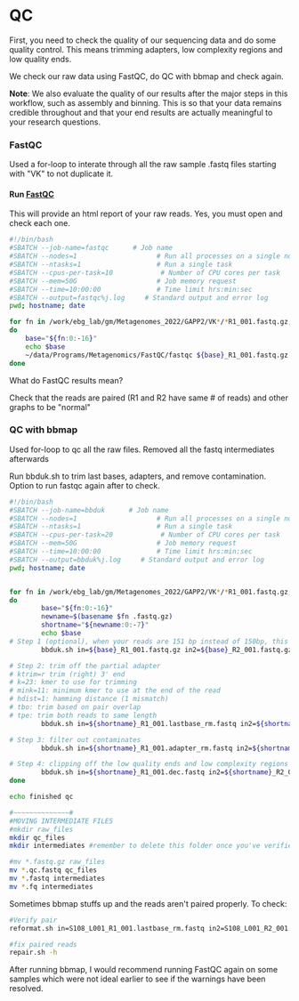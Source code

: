# QC

First, you need to check the quality of our sequencing data and do some quality control. This means trimming adapters, low complexity regions and low quality ends. 

We check our raw data using FastQC, do QC with bbmap and check again. 

**Note**: We also evaluate the quality of our results after the major steps in this workflow, such as assembly and binning. This is so that your data remains credible throughout and that your end results are actually meaningful to your research questions. 

### FastQC

Used a for-loop to interate through all the raw sample .fastq files starting with "VK" to not duplicate it.

#### Run [FastQC](https://www.bioinformatics.babraham.ac.uk/projects/fastqc/)

This will provide an html report of your raw reads. Yes, you must open and check each one. 

```bash
#!/bin/bash
#SBATCH --job-name=fastqc      # Job name
#SBATCH --nodes=1                    # Run all processes on a single node
#SBATCH --ntasks=1                   # Run a single task
#SBATCH --cpus-per-task=10            # Number of CPU cores per task
#SBATCH --mem=50G                    # Job memory request
#SBATCH --time=10:00:00              # Time limit hrs:min:sec
#SBATCH --output=fastqc%j.log     # Standard output and error log
pwd; hostname; date

for fn in /work/ebg_lab/gm/Metagenomes_2022/GAPP2/VK*/*R1_001.fastq.gz;
do
    base="${fn:0:-16}"
    echo $base
    ~/data/Programs/Metagenomics/FastQC/fastqc ${base}_R1_001.fastq.gz ${base}_R2_001.fastq.gz -o ./
done
```

What do FastQC results mean?

Check that the reads are paired (R1 and R2 have same # of reads) and other graphs to be "normal"

### QC with bbmap

Used for-loop to qc all the raw files. Removed all the fastq intermediates afterwards

Run bbduk.sh to trim last bases, adapters, and remove contamination. Option to run fastqc again after to check. 

```bash
#!/bin/bash
#SBATCH --job-name=bbduk      # Job name
#SBATCH --nodes=1                    # Run all processes on a single node
#SBATCH --ntasks=1                   # Run a single task
#SBATCH --cpus-per-task=20            # Number of CPU cores per task
#SBATCH --mem=50G                    # Job memory request
#SBATCH --time=10:00:00              # Time limit hrs:min:sec
#SBATCH --output=bbduk%j.log     # Standard output and error log
pwd; hostname; date


for fn in /work/ebg_lab/gm/Metagenomes_2022/GAPP2/VK*/*R1_001.fastq.gz;
do
        base="${fn:0:-16}"
        newname=$(basename $fn .fastq.gz)
        shortname="${newname:0:-7}"
        echo $base
# Step 1 (optional), when your reads are 151 bp instead of 150bp, this command trims off the last base of 151bp reads because that base is usually very low quality.
        bbduk.sh in=${base}_R1_001.fastq.gz in2=${base}_R2_001.fastq.gz out=${shortname}_R1_001.lastbase_rm.fastq out2=${shortname}_R2_001.lastbase_rm.fastq ftm=5

# Step 2: trim off the partial adapter
# ktrim=r trim (right) 3' end
# k=23: kmer to use for trimming
# mink=11: minimum kmer to use at the end of the read
# hdist=1: hamming distance (1 mismatch)
# tbo: trim based on pair overlap
# tpe: trim both reads to same length
        bbduk.sh in=${shortname}_R1_001.lastbase_rm.fastq in2=${shortname}_R2_001.lastbase_rm.fastq out=${shortname}_R1_001.adapter_rm.fastq out2=${shortname}_R2_001.adapter_rm.fastq ref=~/data/Programs/Metagenomics/bbmap/resources/adapters.fa tbo tpe k=23 mink=11 hdist=1 ktrim=r

# Step 3: filter out contaminates
        bbduk.sh in=${shortname}_R1_001.adapter_rm.fastq in2=${shortname}_R2_001.adapter_rm.fastq out=${shortname}_R1_001.dec.fastq out2=${shortname}_R2_001.dec.fastq outm=${shortname}_contaminates.fq ref=~/data/Programs/Metagenomics/bbmap/resources/phix_adapters.fa.gz k=31 hdist=1 stats=${shortname}_stats.txt

# Step 4: clipping off the low quality ends and low complexity regions (high entropy; AAAAAAA)
        bbduk.sh in=${shortname}_R1_001.dec.fastq in2=${shortname}_R2_001.dec.fastq out=${shortname}_R1_001.qc.fastq out2=${shortname}_R2_001.qc.fastq qtrim=rl trimq=15 minlength=30 entropy=0.5
done

echo finished qc

#~~~~~~~~~~~~~~#
#MOVING INTERMEDIATE FILES
#mkdir raw_files
mkdir qc_files
mkdir intermediates #remember to delete this folder once you've verified that your qc'ed reads are all G

#mv *.fastq.gz raw_files
mv *.qc.fastq qc_files
mv *.fastq intermediates
mv *.fq intermediates
```

Sometimes bbmap stuffs up and the reads aren't paired properly. To check:

```bash
#Verify pair
reformat.sh in=S108_L001_R1_001.lastbase_rm.fastq in2=S108_L001_R2_001.lastbase_rm.fastq vpair

#fix paired reads
repair.sh -h
```

After running bbmap, I would recommend running FastQC again on some samples which were not ideal earlier to see if the warnings have been resolved. 